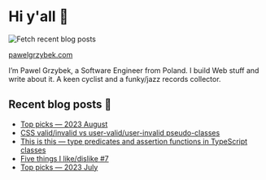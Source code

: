# Hi y'all 👋

![Fetch recent blog posts](https://github.com/pawelgrzybek/pawelgrzybek/workflows/Fetch%20recent%20blog%20posts/badge.svg)

[pawelgrzybek.com](https://pawelgrzybek.com)

I’m Pawel Grzybek, a Software Engineer from Poland. I build Web stuff and write about it. A keen cyclist and a funky/jazz records collector.

## Recent blog posts 📝

<!-- FEED-START -->
- [Top picks — 2023 August](https://pawelgrzybek.com/top-picks-2023-august/)
- [CSS valid/invalid vs user-valid/user-invalid pseudo-classes](https://pawelgrzybek.com/css-valid-invalid-vs-user-valid-user-invalid-pseudo-classes/)
- [This is this — type predicates and assertion functions in TypeScript classes](https://pawelgrzybek.com/this-is-this-type-predicates-and-assertion-functions-in-typescript-classes/)
- [Five things I like/dislike #7](https://pawelgrzybek.com/five-things-i-like-dislike-7/)
- [Top picks — 2023 July](https://pawelgrzybek.com/top-picks-2023-july/)
<!-- FEED-END -->